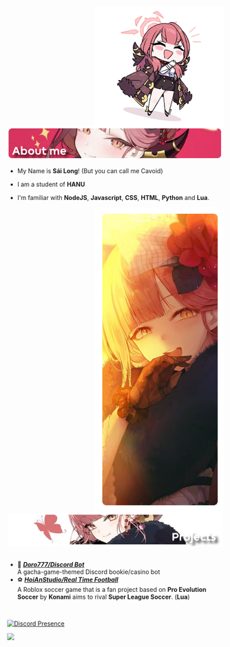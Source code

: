 #
<div>
<img src="https://github.com/cavoidarlic/.github/blob/main/profile/img/RightIcon.png?raw=true" width="300" align="right" />
<br/>
<br/>
<img src="https://github.com/cavoidarlic/.github/blob/main/profile/img/AboutMe.png?raw=true" width="500" />
<br/>
  
- My Name is **Sái Long**! (But you can call me Cavoid)

- I am a student of **HANU**

- I'm familiar with **NodeJS**, **Javascript**, **CSS**, **HTML**, **Python** and **Lua**.
<img src="https://github.com/cavoidarlic/.github/blob/main/profile/img/VerticalAru.png?raw=true" width="300" align="right" />
<br/>
<br/>
<img src="https://github.com/cavoidarlic/.github/blob/main/profile/img/CurrentProjects.png?raw=true" width="500" />
<br/>
<br/>

    
- 🎲 [***Doro777/Discord Bot***](https://github.com/doro-777) <br/>
  A gacha-game-themed Discord bookie/casino bot
- ⚽ [***HoiAnStudio/Real Time Football***](https://www.roblox.com/communities/511971592/Hoi-An-Studio) <br/>
  A Roblox soccer game that is a fan project based on **Pro Evolution Soccer** by **Konami** aims to rival **Super League Soccer**. (**Lua**)
<br/>

[![Discord Presence](https://lanyard.cnrad.dev/api/312860306701418497)](https://discord.com/users/312860306701418497)

![](https://github-readme-stats.vercel.app/api?username=cavoidarlic&theme=omni&hide_border=false&include_all_commits=true&count_private=false)
</div>
